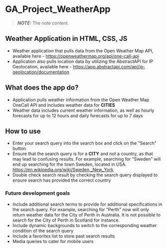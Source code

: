 # GA_Project_WeatherApp

> **_NOTE:_**  The note content.

## Weather Application in HTML, CSS, JS
- Weather application that pulls data from the Open Weather Map API, available here - https://openweathermap.org/api/one-call-api
- Application also pulls location data by utilizing the AbstractAPI for IP Geolocation, available here - https://app.abstractapi.com/api/ip-geolocation/documentation

## What does the app do? 
- Application pulls weather information from the Open Weather Map OneCall API and includes weather data for **CITIES** 
- Weather data includes current weather information, as well as hourly forecasts for up to 12 hours and daily forecasts for up to 7 days 


## How to use 
- Enter your search query into the search box and click on the "Search" button 
- Ensure that the search query is for a **CITY** and not a country, as that may lead to confusing results. For example, searching for "Sweden" will end up searching for the town Sweden, located in USA. https://en.wikipedia.org/wiki/Sweden,_New_York
- Double check search result by checking the search query displayed to ensure search has provided the correct country 

### Future development goals 
- Include additional search terms to provide for additional specifications in the search query. For example, searching for "Perth" now will only return weather data for the City of Perth in Australia. It is not possible to search for the City of Perth in Scotland for instance. 
- Include dynamic backgrounds to switch to the corresponding weather condition of the search query
- Include a favorites list to store past search results 
- Media queries to cater for mobile users 
